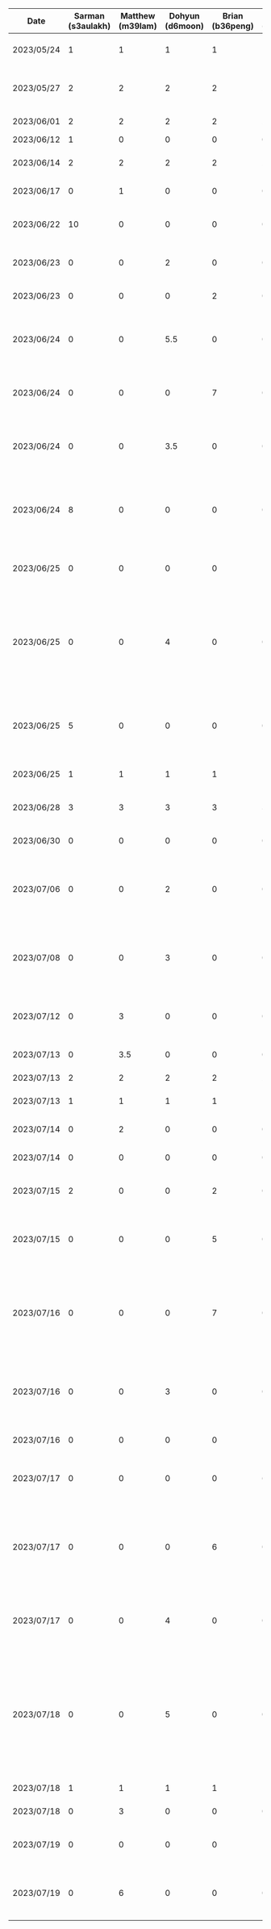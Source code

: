| Date       | Sarman (s3aulakh) | Matthew (m39lam) | Dohyun (d6moon) | Brian (b36peng) | William (w29tam) | Daniel (dzotkin) | Task                                                                                    |
|------------|-------------------|------------------|-----------------|-----------------|------------------|------------------|-----------------------------------------------------------------------------------------|
| 2023/05/24 | 1                 | 1                | 1               | 1               | 1                | 1                | Brainstorming meeting to decide project
| 2023/05/27 | 2                 | 2                | 2               | 2               | 2                | 2                | Created presentation for initial proposal
| 2023/06/01 | 2                 | 2                | 2               | 2               | 2                | 2                | Created proposal doc       
| 2023/06/12 | 1                 | 0                | 0               | 0               | 0                | 0                | Setup Repo
| 2023/06/14 | 2                 | 2                | 2               | 2               | 2                | 2                | Did buddy team's evaluation                                                                                |
| 2023/06/17 | 0                 | 1                | 0               | 0               | 0                | 0                | Setup Android App                                                                       |
| 2023/06/22 | 10                | 0                | 0               | 0               | 0                | 0                | Setup navbar and basic screens for navigation                                           |
| 2023/06/23 | 0                 | 0                | 2               | 0               | 0                | 0                | Setup initial feedback Page for the app                                                 |
| 2023/06/23 | 0                 | 0                | 0               | 2               | 0                | 0                | Initial setup for rate your day page                                                    |
| 2023/06/24 | 0                 | 0                | 5.5             | 0               | 0                | 0                | Add bars and metrics examples in the feedback page                                      |
| 2023/06/24 | 0                 | 0                | 0               | 7               | 0                | 0                | Preparing Rate Your Day page for initial demo and adding it to the navbar               |
| 2023/06/24 | 0                 | 0                | 3.5             | 0               | 0                | 0                | Add bars and metrics examples in the feedback page                                      |
| 2023/06/24 | 8                 | 0                | 0               | 0               | 0                | 0                | Firebase setup, Firebase Auth, Login Page, Sign in Page, User State, general rebase of project |
| 2023/06/25 | 0                 | 0                | 0               | 0               | 11               | 0                | Created the initial design for the profile page                                         |
| 2023/06/25 | 0                 | 0                | 4               | 0               | 0                | 0                | Merge Feedback page with homescreen with homescreen message displayed on top of the feedback bars |
| 2023/06/25 | 5                 | 0                | 0               | 0               | 0                | 0                | Firebase signout configuration and UI, fixed user creation bugs                         |
| 2023/06/25 | 1                 | 1                | 1               | 1               | 1                | 1                | Practice for demo presentation
| 2023/06/28 | 3                 | 3                | 3               | 3               | 3                | 3                | Worked on prototype document    
| 2023/06/30 | 0                 | 0                | 0               | 0               | 0                | 2                | Started sample db for users using FireStore                                             |
| 2023/07/06 | 0                 | 0                | 2               | 0               | 0                | 0                | Began formatting homescreen with more soothing colors and layout                        |
| 2023/07/08 | 0                 | 0                | 3               | 0               | 0                | 0                | Implementing different format to show popular metrics and helpful links (dropdown)      |
| 2023/07/12 | 0		             | 3                | 0               | 0               | 0                | 0                | Created UI for the metric privacy settings
| 2023/07/13 | 0                 | 3.5              | 0               | 0               | 0                | 0                | Implement dark mode functionality
| 2023/07/13 | 2                 | 2                | 2               | 2               | 2                | 2                | Worked on D4  
| 2023/07/13 | 1                 | 1                | 1               | 1               | 1                | 1                | Progress Meeting and work updates  
| 2023/07/14 | 0                 | 2                | 0               | 0               | 0                | 0                | Added OpenAI API
| 2023/07/14 | 0                 | 0                | 0               | 0               | 0                | 7                | Add firestore functions and pubsub
| 2023/07/15 | 2                 | 0                | 0               | 2               | 0                | 1                | Meeting regarding pubsub
| 2023/07/15 | 0                 | 0                | 0               | 5               | 0                | 0                | Relocated and modified RateYourDay page with navigation to popup pages
| 2023/07/16 | 0                 | 0                | 0               | 7               | 0                | 0                | Added AddMetrics and EditMetrics page to facilitate user manipulation of active metrics
| 2023/07/16 | 0                 | 0                | 3               | 0               | 0                | 0                | Research Graph ideas and capabilities of Android Studio to implement graphs             |
| 2023/07/16 | 0                 | 0                | 0               | 0               | 1                | 0                | Add vertical scrolling
| 2023/07/17 | 0                 | 0                | 0               | 0               | 6                | 0                | Added backend communication and horizontal scrolling
| 2023/07/17 | 0                 | 0                | 0               | 6               | 0                | 0                | Reorganized page layout and interaction between pages, repurposed EditMetrics to RemoveMetrics
| 2023/07/17 | 0                 | 0                | 4               | 0               | 0                | 0                | Implemented PieChart with specific formatting and location within the home page         |
| 2023/07/18 | 0                 | 0                | 5               | 0               | 0                | 0                | Implemented BarGraph with graph toggle switch to toggle between two types of the graph, refomatted the home page with metric values ranging from 0 to 10 |
| 2023/07/18 | 1                 | 1                | 1               | 1               | 1                | 1                | Quick Update Meeting |
| 2023/07/18 | 0                 | 3                | 0               | 0               | 0                | 0                | Font size changing
| 2023/07/19 | 0                 | 0                | 0               | 0               | 14               | 0                | Refactored and reorganized files for hilt compatibility
| 2023/07/19 | 0                 | 6                | 0               | 0               | 0                | 0                | Chat functionality to get advice on how to improve metrics

